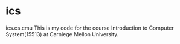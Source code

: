 # ics
ics.cs.cmu
This is my code for the course Introduction to Computer System(15513) at Carniege Mellon University.
